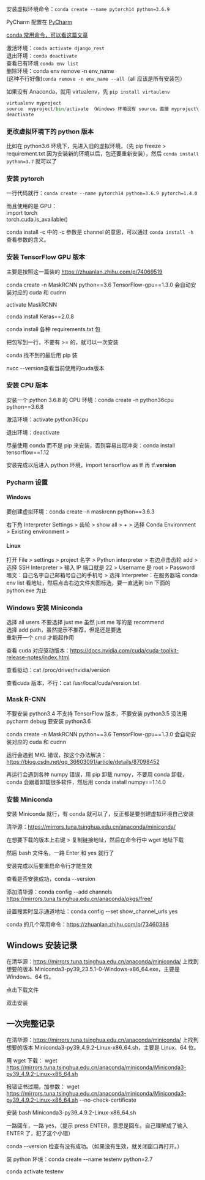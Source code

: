 
安装虚拟环境命令：`conda create --name pytorch14 python=3.6.9`  

PyCharm 配置在 [PyCharm](https://github.com/yananma/program/blob/master/PyCharm.md)    


[conda 常用命令，可以看这篇文章](https://blog.csdn.net/u010414589/article/details/107441469?spm=1001.2101.3001.6650.2&utm_medium=distribute.pc_relevant.none-task-blog-2%7Edefault%7ECTRLIST%7Edefault-2.pc_relevant_default&depth_1-utm_source=distribute.pc_relevant.none-task-blog-2%7Edefault%7ECTRLIST%7Edefault-2.pc_relevant_default&utm_relevant_index=5) 

激活环境：`conda activate django_rest`  
退出环境：`conda deactivate`   
查看已有环境 `conda env list`  
删除环境：conda env remove -n env_name    
(这种不行好像)`conda remove -n env_name --all`（all 应该是所有安装包）  

如果没有 Anaconda，就用 virtualenv，先 `pip install virtaulenv`    
```python 
virtualenv myproject  
source  myproject/bin/activate （Windows 环境没有 source，直接 myproject\Scripts\activate(注意 Windows 斜线的方向)）
deactivate   
```


### 更改虚拟环境下的 python 版本  

比如在 python3.6 环境下，先进入旧的虚拟环境，（先 pip freeze > requirement.txt 因为安装新的环境以后，包还要重新安装），然后 `conda install python=3.7` 就可以了  


### 安装 pytorch 

一行代码就行：`conda create --name pytorch14 python=3.6.9 pytorch=1.4.0`  

而且使用的是 GPU：  
import torch  
torch.cuda.is_available()  


conda install -c 中的 -c 参数是 channel 的意思，可以通过 `conda install -h` 查看参数的含义。   



### 安装 TensorFlow GPU 版本

主要是按照这一篇装的  https://zhuanlan.zhihu.com/p/74069519  

conda create -n MaskRCNN python==3.6 TensorFlow-gpu==1.3.0 会自动安装对应的 cuda 和 cudnn   

activate MaskRCNN  

conda install Keras==2.0.8  

conda install 各种 requirements.txt 包   

把包写到一行，不要有 >= 的，就可以一次安装  

conda 找不到的最后用 pip 装  

nvcc --version查看当前使用的cuda版本  

### 安装 CPU 版本

安装一个 python 3.6.8 的 CPU 环境：conda create -n python36cpu python==3.6.8  

激活环境：activate python36cpu  

退出环境：deactivate

尽量使用 conda 而不是 pip 来安装，否则容易出现冲突：conda install tensorflow==1.12  

安装完成以后进入 python 环境，import tensorflow as tf 再 tf.__version__  

### Pycharm 设置  

#### Windows
要创建虚拟环境：conda create -n maskrcnn python==3.6.3

右下角 Interpreter Settings > 齿轮 > show all > + > 选择 Conda Environment > Existing environment >

#### Linux

打开 File > settings > project 名字 > Python interpreter > 右边点击齿轮 add > 选择 SSH Interpreter > 输入 IP 端口就是 22 > Username 是 root > Password 暗文：自己名字自己邮箱号自己的手机号 > 选择 Interpreter：在服务器端 conda env list 看地址，然后点击右边文件夹图标选，要一直选到 bin 下面的 python.exe 为止 



### Windows 安装 Miniconda  

选择 all users 不要选择 just me 虽然 just me 写的是 recommend  
选择 add path，虽然提示不推荐，但是还是要选  
重新开一个 cmd 才能起作用  





查看 cuda 对应驱动版本：https://docs.nvidia.com/cuda/cuda-toolkit-release-notes/index.html  

查看驱动：cat /proc/driver/nvidia/version  

查看cuda 版本，不行：cat /usr/local/cuda/version.txt  




### Mask R-CNN 

不要安装 python3.4 不支持 TensorFlow 版本，不要安装 python3.5 没法用 pycharm debug 要安装 python3.6  

conda create -n MaskRCNN python==3.6 TensorFlow-gpu==1.3.0 会自动安装对应的 cuda 和 cudnn   

运行会遇到 MKL 错误，按这个办法解决：https://blog.csdn.net/qq_36603091/article/details/87098452  

再运行会遇到各种 numpy 错误，用 pip 卸载 numpy，不要用 conda 卸载，conda 会跟着卸载很多软件，然后用 conda install numpy==1.14.0  







### 安装 Miniconda  

安装 Miniconda 就行，有 conda 就可以了，反正都是要创建虚拟环境自己安装  

清华源：https://mirrors.tuna.tsinghua.edu.cn/anaconda/miniconda/  

在想要下载的版本上右键 > 复制链接地址，然后在命令行中 wget 地址下载  

然后 bash 文件名，一路 Enter 和 yes 就行了  

安装完成以后要重启命令行才能生效  

查看是否安装成功，conda --version  

添加清华源：conda config --add channels https://mirrors.tuna.tsinghua.edu.cn/anaconda/pkgs/free/  

设置搜索时显示通道地址：conda config --set show_channel_urls yes  



conda 的几个常用命令：https://zhuanlan.zhihu.com/p/73460388  




## Windows 安装记录   

在清华源：https://mirrors.tuna.tsinghua.edu.cn/anaconda/miniconda/ 上找到想要的版本 Miniconda3-py39_23.5.1-0-Windows-x86_64.exe，主要是 Windows、64 位。      

点击下载文件     

双击安装    






## 一次完整记录      

在清华源：https://mirrors.tuna.tsinghua.edu.cn/anaconda/miniconda/ 上找到想要的版本 Miniconda3-py39_4.9.2-Linux-x86_64.sh，主要是 Linux、64 位。

用 wget 下载： wget https://mirrors.tuna.tsinghua.edu.cn/anaconda/miniconda/Miniconda3-py39_4.9.2-Linux-x86_64.sh     

报错证书过期，加参数： wget https://mirrors.tuna.tsinghua.edu.cn/anaconda/miniconda/Miniconda3-py39_4.9.2-Linux-x86_64.sh --no-check-certificate       

安装 bash Miniconda3-py39_4.9.2-Linux-x86_64.sh     

一路回车，一路 yes，（提示 press ENTER，意思是回车。自己理解成了输入 ENTER 了，犯了这个小错）     

conda --version 检查有没有成功。（如果没有生效，就关闭窗口再打开。）     

装 python 环境：conda create --name testenv python=2.7      

conda activate testenv        







